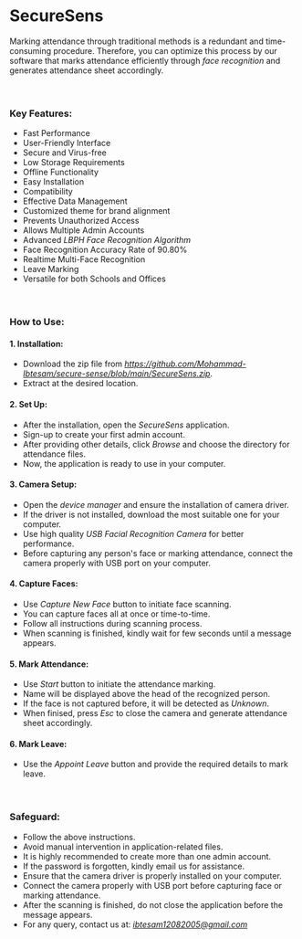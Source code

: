 # **SecureSens**
  Marking attendance through traditional methods is a redundant and time-consuming procedure. Therefore, you can optimize this process by our software that marks attendance efficiently through *face recognition* and generates attendance sheet accordingly.<br><br><br>
### **Key Features:**
  - Fast Performance
  - User-Friendly Interface
  - Secure and Virus-free 
  - Low Storage Requirements
  - Offline Functionality
  - Easy Installation
  - Compatibility 
  - Effective Data Management
  - Customized theme for brand alignment 
  - Prevents Unauthorized Access
  - Allows Multiple Admin Accounts
  - Advanced *LBPH Face Recognition Algorithm*
  - Face Recognition Accuracy Rate of 90.80%
  - Realtime Multi-Face Recognition
  - Leave Marking
  - Versatile for both Schools and Offices<br><br><br>
### **How to Use:**
  #### **1. Installation:**
   - Download the zip file from *https://github.com/Mohammad-Ibtesam/secure-sense/blob/main/SecureSens.zip*.
   - Extract at the desired location.<br>
  #### **2. Set Up:** 
   - After the installation, open the *SecureSens* application.
   - Sign-up to create your first admin account.
   - After providing other details, click *Browse* and choose the directory for attendance files.
   - Now, the application is ready to use in your computer.<br>
  #### **3. Camera Setup:**
   - Open the *device manager* and ensure the installation of  camera driver.
   - If the driver is not installed, download the most suitable one for your computer.
   - Use high quality *USB Facial Recognition Camera* for better performance.
   - Before capturing any person's face or marking attendance, connect the camera properly with USB port on your computer.<br>
  #### **4. Capture Faces:**  
   - Use *Capture New Face* button to initiate face scanning.
   - You can capture faces all at once or time-to-time.
   - Follow all instructions during scanning process.
   - When scanning is finished, kindly wait for few seconds until a message appears.<br>
  #### **5. Mark Attendance:**
  - Use *Start* button to initiate the attendance marking.
  - Name will be displayed above the head of the recognized person.
  - If the face is not captured before, it will be detected as *Unknown*.
  - When finised, press *Esc* to close the camera and generate attendance sheet accordingly.<br>
  #### **6. Mark Leave:** 
   - Use the *Appoint Leave* button and provide the required details to mark leave.<br><br><br>
### **Safeguard:**
- Follow the above instructions.
- Avoid manual intervention in application-related files.
- It is highly recommended to create more than one admin account.
- If the password is forgotten, kindly email us for assistance.
- Ensure that the camera driver is properly installed on your computer.
- Connect the camera properly with USB port before capturing face or marking attendance.
- After the scanning is finished, do not close the application before the message appears.
- For any query, contact us at: *ibtesam12082005@gmail.com*
